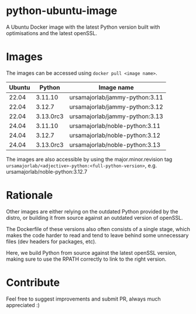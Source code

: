 # python-ubuntu-image

A Ubuntu Docker image with the latest Python version built with optimisations
and the latest openSSL.

# Images

The images can be accessed using `docker pull <image name>`.

| Ubuntu | Python    | Image name                     |
| ------ | --------- | ------------------------------ |
| 22.04  | 3.11.10   | ursamajorlab/jammy-python:3.11 |
| 22.04  | 3.12.7    | ursamajorlab/jammy-python:3.12 |
| 22.04  | 3.13.0rc3 | ursamajorlab/jammy-python:3.13 |
| 24.04  | 3.11.10   | ursamajorlab/noble-python:3.11 |
| 24.04  | 3.12.7    | ursamajorlab/noble-python:3.12 |
| 24.04  | 3.13.0rc3 | ursamajorlab/noble-python:3.13 |

The images are also accessible by using the major.minor.revision tag
`ursamajorlab/<adjective>-python:<full-python-version>`,
e.g. ursamajorlab/noble-python:3.12.7

# Rationale

Other images are either relying on the outdated Python provided by the distro,
or building it from source against an outdated version of openSSL.

The Dockerfile of these versions also often consists of a single stage, which
makes the code harder to read and tend to leave behind some unnecessary files
(dev headers for packages, etc).

Here, we build Python from source against the latest openSSL version, making
sure to use the RPATH correctly to link to the right version.

# Contribute

Feel free to suggest improvements and submit PR, always much appreciated :)
